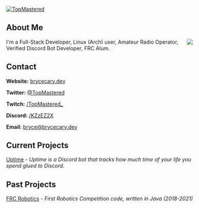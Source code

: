 [![TopMastered](https://assets.brycecary.dev/banner/banner_blue.png)](https://brycecary.dev)

## About Me

<img align="right" src="https://github-readme-stats.vercel.app/api?username=topmastered&count_private=true&show_icons=true&theme=onedark" />

I'm a Full-Stack Developer, Linux (Arch) user, Amateur Radio Operator, Verified Discord Bot Developer, FRC Alum.

## Contact

<!-- [![Top Langs](https://github-readme-stats.vercel.app/api/top-langs/?username=anuraghazra)](https://github.com/anuraghazra/github-readme-stats) -->

**Website:** [brycecary.dev](https://brycecary.dev)

**Twitter:** [@TopMastered](https://twitter.com/TopMastered)

**Twitch:** [/TopMastered_](https://twitch.tv/topmastered_)

**Discord:** [/KZzEZ2X](https://discord.gg/KZzEZ2X)

**Email:** [bryce@brycecary.dev](mailto:bryce@brycecary.dev)

## Current Projects

[Uptime](https://adduptime.net) - _Uptime is a Discord bot that tracks how much time of your life you spend glued to Discord._

## Past Projects

[FRC Robotics](https://github.com/cavineers) - _First Robotics Competition code, written in Java (2018-2021)_
